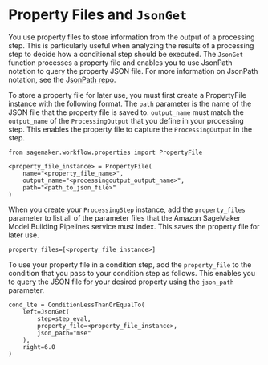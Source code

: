# Property Files and `JsonGet`<a name="build-and-manage-propertyfile"></a>

You use property files to store information from the output of a processing step\. This is particularly useful when analyzing the results of a processing step to decide how a conditional step should be executed\. The `JsonGet` function processes a property file and enables you to use JsonPath notation to query the property JSON file\. For more information on JsonPath notation, see the [JsonPath repo](https://github.com/json-path/JsonPath)\.

To store a property file for later use, you must first create a PropertyFile instance with the following format\. The `path` parameter is the name of the JSON file that the property file is saved to\. `output_name` must match the `output_name` of the `ProcessingOutput` that you define in your processing step\. This enables the property file to capture the `ProcessingOutput` in the step\.

```
from sagemaker.workflow.properties import PropertyFile

<property_file_instance> = PropertyFile(
    name="<property_file_name>",
    output_name="<processingoutput_output_name>",
    path="<path_to_json_file>"
)
```

When you create your `ProcessingStep` instance, add the `property_files` parameter to list all of the parameter files that the Amazon SageMaker Model Building Pipelines service must index\. This saves the property file for later use\.

```
property_files=[<property_file_instance>]
```

To use your property file in a condition step, add the `property_file` to the condition that you pass to your condition step as follows\. This enables you to query the JSON file for your desired property using the `json_path` parameter\.

```
cond_lte = ConditionLessThanOrEqualTo(
    left=JsonGet(
        step=step_eval,
        property_file=<property_file_instance>,
        json_path="mse"
    ),
    right=6.0
)
```